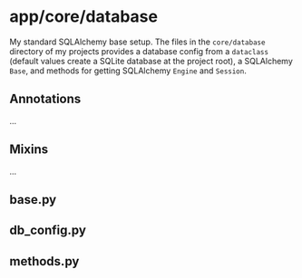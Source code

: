 # app/core/database

My standard SQLAlchemy base setup. The files in the `core/database` directory of my projects provides a database config from a `dataclass` (default values create a SQLite database at the project root), a SQLAlchemy `Base`, and methods for getting SQLAlchemy `Engine` and `Session`.

## Annotations

...

## Mixins

...

## base.py

## db_config.py

## methods.py

